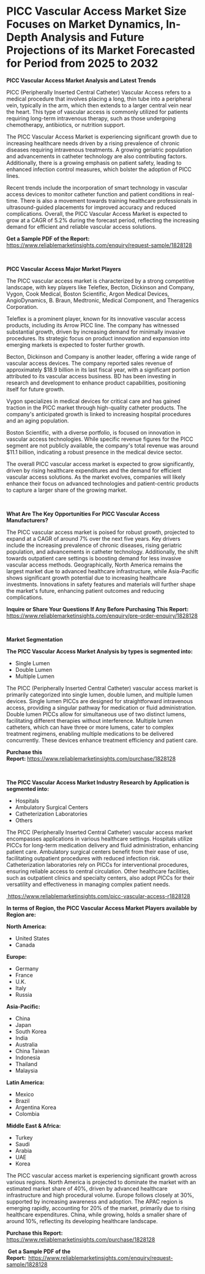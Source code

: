<p><h1>PICC Vascular Access Market Size Focuses on Market Dynamics, In-Depth Analysis and Future Projections of its Market Forecasted for Period from 2025 to 2032</h1></p><p><strong>PICC Vascular Access Market Analysis and Latest Trends</strong></p>
<p><p>PICC (Peripherally Inserted Central Catheter) Vascular Access refers to a medical procedure that involves placing a long, thin tube into a peripheral vein, typically in the arm, which then extends to a larger central vein near the heart. This type of vascular access is commonly utilized for patients requiring long-term intravenous therapy, such as those undergoing chemotherapy, antibiotics, or nutrition support.</p><p>The PICC Vascular Access Market is experiencing significant growth due to increasing healthcare needs driven by a rising prevalence of chronic diseases requiring intravenous treatments. A growing geriatric population and advancements in catheter technology are also contributing factors. Additionally, there is a growing emphasis on patient safety, leading to enhanced infection control measures, which bolster the adoption of PICC lines.</p><p>Recent trends include the incorporation of smart technology in vascular access devices to monitor catheter function and patient conditions in real-time. There is also a movement towards training healthcare professionals in ultrasound-guided placements for improved accuracy and reduced complications. Overall, the PICC Vascular Access Market is expected to grow at a CAGR of 5.2% during the forecast period, reflecting the increasing demand for efficient and reliable vascular access solutions.</p></p>
<p><strong>Get a Sample PDF of the Report:&nbsp;</strong> <a href="https://www.reliablemarketinsights.com/enquiry/request-sample/1828128?utm_campaign=2643&utm_medium=2&utm_source=Github&utm_content=ia&utm_term=13042025&utm_id=picc-vascular-access">https://www.reliablemarketinsights.com/enquiry/request-sample/1828128</a></p>
<p>&nbsp;</p>
<p><strong>PICC Vascular Access Major Market Players</strong></p>
<p><p>The PICC vascular access market is characterized by a strong competitive landscape, with key players like Teleflex, Becton, Dickinson and Company, Vygon, Cook Medical, Boston Scientific, Argon Medical Devices, AngioDynamics, B. Braun, Medtronic, Medical Component, and Theragenics Corporation.</p><p>Teleflex is a prominent player, known for its innovative vascular access products, including its Arrow PICC line. The company has witnessed substantial growth, driven by increasing demand for minimally invasive procedures. Its strategic focus on product innovation and expansion into emerging markets is expected to foster further growth.</p><p>Becton, Dickinson and Company is another leader, offering a wide range of vascular access devices. The company reported sales revenue of approximately $18.9 billion in its last fiscal year, with a significant portion attributed to its vascular access business. BD has been investing in research and development to enhance product capabilities, positioning itself for future growth.</p><p>Vygon specializes in medical devices for critical care and has gained traction in the PICC market through high-quality catheter products. The company's anticipated growth is linked to increasing hospital procedures and an aging population.</p><p>Boston Scientific, with a diverse portfolio, is focused on innovation in vascular access technologies. While specific revenue figures for the PICC segment are not publicly available, the company's total revenue was around $11.1 billion, indicating a robust presence in the medical device sector.</p><p>The overall PICC vascular access market is expected to grow significantly, driven by rising healthcare expenditures and the demand for efficient vascular access solutions. As the market evolves, companies will likely enhance their focus on advanced technologies and patient-centric products to capture a larger share of the growing market.</p></p>
<p>&nbsp;</p>
<p><strong>What Are The Key Opportunities For PICC Vascular Access Manufacturers?</strong></p>
<p><p>The PICC vascular access market is poised for robust growth, projected to expand at a CAGR of around 7% over the next five years. Key drivers include the increasing prevalence of chronic diseases, rising geriatric population, and advancements in catheter technology. Additionally, the shift towards outpatient care settings is boosting demand for less invasive vascular access methods. Geographically, North America remains the largest market due to advanced healthcare infrastructure, while Asia-Pacific shows significant growth potential due to increasing healthcare investments. Innovations in safety features and materials will further shape the market's future, enhancing patient outcomes and reducing complications.</p></p>
<p><strong>Inquire or Share Your Questions If Any Before Purchasing This Report:</strong> <a href="https://www.reliablemarketinsights.com/enquiry/pre-order-enquiry/1828128?utm_campaign=2643&utm_medium=2&utm_source=Github&utm_content=ia&utm_term=13042025&utm_id=picc-vascular-access">https://www.reliablemarketinsights.com/enquiry/pre-order-enquiry/1828128</a></p>
<p>&nbsp;</p>
<p><strong>Market Segmentation</strong></p>
<p><strong>The PICC Vascular Access Market Analysis by types is segmented into:</strong></p>
<p><ul><li>Single Lumen</li><li>Double Lumen</li><li>Multiple Lumen</li></ul></p>
<p><p>The PICC (Peripherally Inserted Central Catheter) vascular access market is primarily categorized into single lumen, double lumen, and multiple lumen devices. Single lumen PICCs are designed for straightforward intravenous access, providing a singular pathway for medication or fluid administration. Double lumen PICCs allow for simultaneous use of two distinct lumens, facilitating different therapies without interference. Multiple lumen catheters, which can have three or more lumens, cater to complex treatment regimens, enabling multiple medications to be delivered concurrently. These devices enhance treatment efficiency and patient care.</p></p>
<p><strong>Purchase this Report:&nbsp;</strong><a href="https://www.reliablemarketinsights.com/purchase/1828128?utm_campaign=2643&utm_medium=2&utm_source=Github&utm_content=ia&utm_term=13042025&utm_id=picc-vascular-access">https://www.reliablemarketinsights.com/purchase/1828128</a></p>
<p>&nbsp;</p>
<p><strong>The PICC Vascular Access Market Industry Research by Application is segmented into:</strong></p>
<p><ul><li>Hospitals</li><li>Ambulatory Surgical Centers</li><li>Catheterization Laboratories</li><li>Others</li></ul></p>
<p><p>The PICC (Peripherally Inserted Central Catheter) vascular access market encompasses applications in various healthcare settings. Hospitals utilize PICCs for long-term medication delivery and fluid administration, enhancing patient care. Ambulatory surgical centers benefit from their ease of use, facilitating outpatient procedures with reduced infection risk. Catheterization laboratories rely on PICCs for interventional procedures, ensuring reliable access to central circulation. Other healthcare facilities, such as outpatient clinics and specialty centers, also adopt PICCs for their versatility and effectiveness in managing complex patient needs.</p></p>
<p><a href="https://www.reliablemarketinsights.com/picc-vascular-access-r1828128?utm_campaign=2643&utm_medium=2&utm_source=Github&utm_content=ia&utm_term=13042025&utm_id=picc-vascular-access">&nbsp;https://www.reliablemarketinsights.com/picc-vascular-access-r1828128</a></p>
<p><strong>In terms of Region, the PICC Vascular Access Market Players available by Region are:</strong></p>
<p>
    <p> <strong> North America: </strong>
        <ul>
            <li>United States</li>
            <li>Canada</li>
        </ul>
        </p> 
    <p> <strong> Europe: </strong>
        <ul>
            <li>Germany</li>
            <li>France</li>
            <li>U.K.</li>
            <li>Italy</li>
            <li>Russia</li>
        </ul>
        </p> 
    <p> <strong> Asia-Pacific: </strong>
        <ul>
            <li>China</li>
            <li>Japan</li>
            <li>South Korea</li>
            <li>India</li>
            <li>Australia</li>
            <li>China Taiwan</li>
            <li>Indonesia</li>
            <li>Thailand</li>
            <li>Malaysia</li>
        </ul>
        </p> 
    <p> <strong> Latin America: </strong>
        <ul>
            <li>Mexico</li>
            <li>Brazil</li>
            <li>Argentina Korea</li>
            <li>Colombia</li>
        </ul>
        </p> 
    <p> <strong> Middle East & Africa: </strong>
        <ul>
            <li>Turkey</li>
            <li>Saudi</li>
            <li>Arabia</li>
            <li>UAE</li>
            <li>Korea</li>
        </ul>
    </p>
    </p>
<p><p>The PICC vascular access market is experiencing significant growth across various regions. North America is projected to dominate the market with an estimated market share of 40%, driven by advanced healthcare infrastructure and high procedural volume. Europe follows closely at 30%, supported by increasing awareness and adoption. The APAC region is emerging rapidly, accounting for 20% of the market, primarily due to rising healthcare expenditures. China, while growing, holds a smaller share of around 10%, reflecting its developing healthcare landscape.</p></p>
<p><strong>Purchase this Report: </strong><a href="https://www.reliablemarketinsights.com/purchase/1828128?utm_campaign=2643&utm_medium=2&utm_source=Github&utm_content=ia&utm_term=13042025&utm_id=picc-vascular-access">https://www.reliablemarketinsights.com/purchase/1828128</a></p>
<p>&nbsp;<strong>Get a Sample PDF of the Report:&nbsp;&nbsp;</strong><a href="https://www.reliablemarketinsights.com/enquiry/request-sample/1828128?utm_campaign=2643&utm_medium=2&utm_source=Github&utm_content=ia&utm_term=13042025&utm_id=picc-vascular-access">https://www.reliablemarketinsights.com/enquiry/request-sample/1828128</a></p>
<p><strong></strong></p>
<p><p></p><p></p><p></p></p>